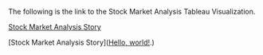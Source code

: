 The following is the link to the Stock Market Analysis Tableau Visualization.

[Stock Market Analysis Story](https://public.tableau.com/app/profile/tham.jay.shen/viz/StockMarketAnalysis_16577688695320/Story1)


[Stock Market Analysis Story](<a href="[https://public.tableau.com/app/profile/tham.jay.shen/viz/StockMarketAnalysis_16577688695320/Story1/]" target="_blank">Hello, world!</a>.)
